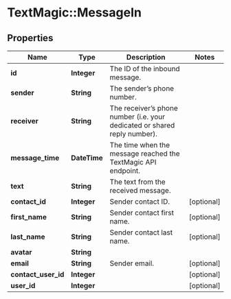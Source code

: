 # TextMagic::MessageIn

## Properties
Name | Type | Description | Notes
------------ | ------------- | ------------- | -------------
**id** | **Integer** | The ID of the inbound message. | 
**sender** | **String** | The sender’s phone number. | 
**receiver** | **String** | The receiver’s phone number (i.e. your dedicated or shared reply number). | 
**message_time** | **DateTime** | The time when the message reached the TextMagic API endpoint. | 
**text** | **String** | The text from the received message. | 
**contact_id** | **Integer** | Sender contact ID. | [optional] 
**first_name** | **String** | Sender contact first name. | [optional] 
**last_name** | **String** | Sender contact last name. | [optional] 
**avatar** | **String** |  | 
**email** | **String** | Sender email. | [optional] 
**contact_user_id** | **Integer** |  | [optional] 
**user_id** | **Integer** |  | [optional] 


